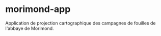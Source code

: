 # morimond-app
Application de projection cartographique des campagnes de fouilles de l'abbaye de Morimond.
